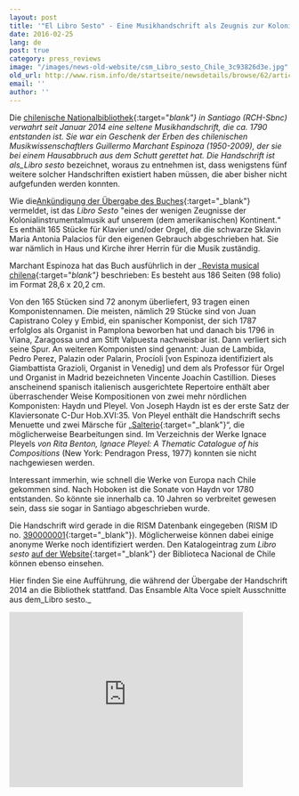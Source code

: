 ```yaml
---
layout: post
title: '"El Libro Sesto" - Eine Musikhandschrift als Zeugnis zur Kolonialgeschichte in Chile'
date: 2016-02-25
lang: de
post: true
category: press_reviews
image: "/images/news-old-website/csm_Libro_sesto_Chile_3c93826d3e.jpg"
old_url: http://www.rism.info/de/startseite/newsdetails/browse/62/article/64/eighteenth-century-music-manuscript-el-libro-sesto-tells-of-colonial-history-in-chile.html
email: ''
author: ''
---
```


Die [chilenische Nationalbibliothek](http://www.bibliotecanacional.cl/){:target="_blank"} in Santiago (RCH-Sbnc) verwahrt seit Januar 2014 eine seltene Musikhandschrift, die ca. 1790 entstanden ist. Sie war ein Geschenk der Erben des chilenischen Musikwissenschaftlers Guillermo Marchant Espinoza (1950-2009), der sie bei einem Hausabbruch aus dem Schutt gerettet hat. Die Handschrift ist als_Libro sesto_ bezeichnet, woraus zu entnehmen ist, dass wenigstens fünf weitere solcher Handschriften existiert haben müssen, die aber bisher nicht aufgefunden werden konnten.


Wie die[Ankündigung der Übergabe des Buches](http://www.bibliotecanacional.cl/615/w3-article-28491.html){:target="_blank"} vermeldet, ist das _Libro Sesto_ "eines der wenigen Zeugnisse der Kolonialinstrumentalmusik auf unserem (dem amerikanischen) Kontinent.“ Es enthält 165 Stücke für Klavier und/oder Orgel, die die schwarze Sklavin Maria Antonia Palacios für den eigenen Gebrauch abgeschrieben hat. Sie war nämlich in Haus und Kirche ihrer Herrin für die Musik zuständig.


Marchant Espinoza hat das Buch ausführlich in der _[Revista musical chilena](http://www.revistamusicalchilena.uchile.cl/index.php/RMCH/article/view/12804/13091){:target="_blank"}_[<sup></sup>](typo3/#sdfootnote1sym) beschrieben: Es besteht aus 186 Seiten (98 folio) im Format 28,6 x 20,2 cm.


Von den 165 Stücken sind 72 anonym überliefert, 93 tragen einen Komponistennamen. Die meisten, nämlich 29 Stücke sind von Juan Capistrano Coley y Embid, ein spanischer Komponist, der sich 1787 erfolglos als Organist in Pamplona beworben hat und danach bis 1796 in Viana, Zaragossa und am Stift Valpuesta nachweisbar ist. Dann verliert sich seine Spur. An weiteren Komponisten sind genannt: Juan de Lambida, Pedro Perez, Palazin oder Palarin, Procíoli [von Espinoza identifiziert als Giambattista Grazioli, Organist in Venedig] und dem als Professor für Orgel und Organist in Madrid bezeichneten Vincente Joachín Castillion. Dieses anscheinend spanisch italienisch ausgerichtete Repertoire enthält aber überraschender Weise Kompositionen von zwei mehr nördlichen Komponisten: Haydn und Pleyel. Von Joseph Haydn ist es der erste Satz der Klaviersonate C-Dur Hob.XVI:35. Von Pleyel enthält die Handschrift sechs Menuette und zwei Märsche für „[Salterio](http://obuchi.music.coocan.jp/Salterio/index-e.htm){:target="_blank"}“, die möglicherweise Bearbeitungen sind. Im Verzeichnis der Werke Ignace Pleyels _von Rita Benton, Ignace Pleyel: A Thematic Catalogue of his Compositions_ (New York: Pendragon Press, 1977) konnten sie nicht nachgewiesen werden.


Interessant immerhin, wie schnell die Werke von Europa nach Chile gekommen sind. Nach Hoboken ist die Sonate von Haydn vor 1780 entstanden. So könnte sie innerhalb ca. 10 Jahren so verbreitet gewesen sein, dass sie sogar in Santiago abgeschrieben wurde.


Die Handschrift wird gerade in die RISM Datenbank eingegeben (RISM ID no. [390000001](https://opac.rism.info/search?id=390000001){:target="_blank"}). Möglicherweise können dabei einige anonyme Werke noch identifiziert werden. Den Katalogeintrag zum _Libro sesto_ [auf der Website](http://descubre.bibliotecanacional.cl/BNC:bnc_completo:bnc_aleph001080018){:target="_blank"} der Biblioteca Nacional de Chile können ebenso einsehen.

Hier finden Sie eine Aufführung, die während der Übergabe der Handschrift 2014 an die Bibliothek stattfand. Das Ensamble Alta Voce spielt Ausschnitte aus dem_Libro sesto._

<iframe width="420" height="315" src="https://www.youtube.com/embed/yhfqhUC-wS4" frameborder="0" allowfullscreen></iframe>
